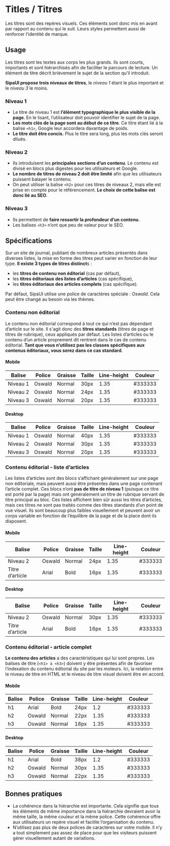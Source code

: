   # Titles / Titres

Les titres sont des repères visuels. Ces éléments sont donc mis en avant par rapport au contenu qui le suit. Leurs styles permettent aussi de renforcer l’identité de marque.


## Usage
Les titres sont les textes aux corps les plus grands. Ils sont courts, importants et sont hiérarchisés afin de faciliter le parcours de lecture. Un élément de titre décrit brièvement le sujet de la section qu’il introduit.

**SipaUI propose trois niveaux de titres**, le *niveau 1* étant le plus important et le *niveau 3* le moins.

### Niveau 1

- Le titre de niveau 1 est **l’élément typographique le plus visible de la page**. En le lisant, l’utilisateur doit pouvoir identifier le sujet de la page.
- **Les mots clés de la page sont au début de ce titre**. Ce titre étant lié à la balise  `<h1>`, Google leur accordera davantage de poids.
- **Le titre doit être concis.** Plus le titre sera long, plus les mots clés seront dilués.

### Niveau 2

- Ils introduisent les **principales sections d’un contenu**. Le contenu est divisé en blocs plus digestes pour les utilisateurs et Google.
- **Le nombre de titres de niveau 2 doit être limité** afin que les utilisateurs puissent balayer le contenu.
- On peut utiliser la balise `<h2>` pour ces titres de niveaux 2, mais elle est prise en compte pour le référencement. **Le choix de cette balise est donc lié au SEO**.

### Niveau 3

- Ils permettent de **faire ressortir la profondeur d’un contenu**.
- Les balises `<h3>` n’ont que peu de valeur pour le SEO.


## Spécifications

Sur un site de journal, publiant de nombreux articles présentés dans diverses listes, la mise en forme des titres peut varier en fonction de leur type. **Il existe 3 types de titres distinct**s&nbsp;:
- les **titres de contenu non éditorial** (cas par défaut),
- les **titres éditoriaux des listes d’articles** (cas spécifique),
- les **titres éditoriaux des articles complets** (cas spécifique).

Par défaut, SipaUI utilise une police de caractères spéciale&nbsp;: *Oswald*. Cela peut être changé au besoin via les thèmes.

### Contenu non éditorial
Le contenu non éditorial correspond à tout ce qui n’est pas dépendant d’article sur le site. Il s'agit donc des **titres standards** (titres de page et titres de rubrique), ceux appliqués par défaut. Les listes d’articles ou le contenu d’un article proprement dit rentrent dans le cas de contenu éditorial. **Tant que vous n’utilisez pas les classes spécifiques aux contenus éditoriaux, vous serez dans ce cas standard**.

#### Mobile

Balise | Police | Graisse | Taille | Line-height | Couleur
------------ | ------------- | ------------- | ------------- | ------------- | -------------
Niveau 1 | Oswald | Normal | 30px | 1.35 | #333333
Niveau 2 | Oswald | Normal | 24px | 1.35 | #333333
Niveau 3 | Oswald | Normal | 20px | 1.35 | #333333

#### Desktop

Balise | Police | Graisse | Taille | Line-height | Couleur
------------ | ------------- | ------------- | ------------- | ------------- | -------------
Niveau 1 | Oswald | Normal | 40px | 1.35 | #333333
Niveau 2 | Oswald | Normal | 30px | 1.35 | #333333
Niveau 3 | Oswald | Normal | 20px | 1.35 | #333333


### Contenu éditorial - liste d’articles
Les listes d’articles sont des blocs s’affichant généralement sur une page non éditoriale, mais peuvent aussi être présentes dans une page contenant l’article complet. Ces blocs n’ont **pas de titre de niveau 1** (puisque ce titre est porté par la page) mais ont généralement un titre de rubrique servant de titre principal au bloc. Ces listes affichent bien sûr aussi les titres d’articles, mais ces titres ne sont pas traités comme des titres standards d’un point de vue visuel. Ils sont beaucoup plus faibles visuellement et peuvent avoir un corps variable en fonction de l’équilibre de la page et de la place dont ils disposent.

#### Mobile

Balise | Police | Graisse | Taille | Line-height | Couleur
------------ | ------------- | ------------- | ------------- | ------------- | -------------
Niveau 2 | Oswald | Normal | 24px | 1.35 | #333333
Titre d’article | Arial | Bold | 16px | 1.35 | #333333

#### Desktop

Balise | Police | Graisse | Taille | Line-height | Couleur
------------ | ------------- | ------------- | ------------- | ------------- | -------------
Niveau 2 | Oswald | Normal | 30px | 1.35 | #333333
Titre d’article | Arial | Bold | 16px | 1.35 | #333333


### Contenu éditorial - article complet
**Le contenu des articles** a des caractéristiques qui lui sont propres. Les balises de titre (`<h1> à <h3>`) doivent y être présentes afin de favoriser l’indexation du contenu éditorial du site par les moteurs. Ici, la relation entre le niveau de titre en HTML et le niveau de titre visuel doivent être en accord.
#### Mobile

Balise | Police | Graisse | Taille | Line-height | Couleur
------------ | ------------- | ------------- | ------------- | ------------- | -------------
h1 | Arial | Bold | 24px | 1.2 | #333333
h2 | Oswald | Normal | 22px | 1.35 | #333333
h3 | Oswald | Normal | 18px | 1.35 | #333333


#### Desktop

Balise | Police | Graisse | Taille | Line-height | Couleur
------------ | ------------- | ------------- | ------------- | ------------- | -------------
h1 | Arial | Bold | 38px | 1.2 | #333333
h2 | Oswald | Normal | 30px | 1.35 | #333333
h3 | Oswald | Normal | 22px | 1.35 | #333333


## Bonnes pratiques

- La cohérence dans la hiérarchie est importante. Cela signifie que tous les éléments de même importance dans la hiérarchie devraient avoir la même taille, la même couleur et la même police. Cette cohérence offre aux utilisateurs un repère visuel et facilite l’organisation du contenu.
- N’utilisez pas plus de deux polices de caractères sur votre mobile. Il n’y a tout simplement pas assez de place pour que les visiteurs puissent gérer visuellement autant de variations.
